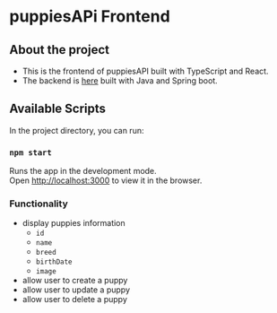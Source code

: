# puppiesAPi Frontend

## About the project
- This is the frontend of puppiesAPI built with TypeScript and React.  
- The backend is [here](https://github.com/qingqing0226/puppiesAPI) built with Java and Spring boot.

## Available Scripts

In the project directory, you can run:

### `npm start`

Runs the app in the development mode.\
Open [http://localhost:3000](http://localhost:3000) to view it in the browser.

### Functionality
- display puppies information
  - `id`
  - `name`
  - `breed`
  - `birthDate`
  - `image`
- allow user to create a puppy
- allow user to update a puppy
- allow user to delete a puppy



